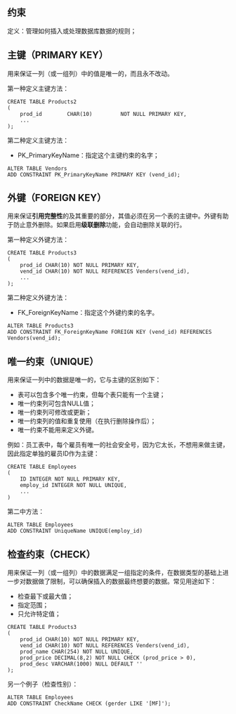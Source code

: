 ## 约束

定义：管理如何插入或处理数据库数据的规则；

## 主键（PRIMARY KEY）

用来保证一列（或一组列）中的值是唯一的，而且永不改动。

第一种定义主键方法：

```
CREATE TABLE Products2
(
    prod_id        CHAR(10)         NOT NULL PRIMARY KEY,
    ...
);
```

第二种定义主键方法：

* PK\_PrimaryKeyName：指定这个主键约束的名字；

```
ALTER TABLE Vendors
ADD CONSTRAINT PK_PrimaryKeyName PRIMARY KEY (vend_id);
```

## 外键（FOREIGN KEY）

用来保证**引用完整性**的及其重要的部分，其值必须在另一个表的主键中。外键有助于防止意外删除。如果启用**级联删除**功能，会自动删除关联的行。

第一种定义外键方法：

```
CREATE TABLE Products3
(
    prod_id CHAR(10) NOT NULL PRIMARY KEY,
    vend_id CHAR(10) NOT NULL REFERENCES Venders(vend_id),
    ...
);
```

第二种定义外键方法：

* FK\_ForeignKeyName：指定这个外键约束的名字。

```
ALTER TABLE Products3
ADD CONSTRAINT FK_ForeignKeyName FOREIGN KEY (vend_id) REFERENCES Vendors(vend_id);
```

## 唯一约束（UNIQUE）

用来保证一列中的数据是唯一的，它与主键的区别如下：

* 表可以包含多个唯一约束，但每个表只能有一个主键；
* 唯一约束列可包含NULL值；
* 唯一约束列可修改或更新；
* 唯一约束列的值和重复使用（在执行删除操作后）；
* 唯一约束不能用来定义外键。

例如：员工表中，每个雇员有唯一的社会安全号，因为它太长，不想用来做主键，因此指定单独的雇员ID作为主键：

```
CREATE TABLE Employees
(
    ID INTEGER NOT NULL PRIMARY KEY,
    employ_id INTEGER NOT NULL UNIQUE,
    ...
)
```

第二中方法：

```
ALTER TABLE Employees
ADD CONSTRAINT UniqueName UNIQUE(employ_id)
```

## 检查约束（CHECK）

用来保证一列（或一组列）中的数据满足一组指定的条件，在数据类型的基础上进一步对数据做了限制，可以确保插入的数据最终想要的数据。常见用途如下：

* 检查最下或最大值；
* 指定范围；
* 只允许特定值；

```
CREATE TABLE Products3
(
    prod_id CHAR(10) NOT NULL PRIMARY KEY,
    vend_id CHAR(10) NOT NULL REFERENCES Venders(vend_id),
    prod_name CHAR(254) NOT NULL UNIQUE,
    prod_price DECIMAL(8,2) NOT NULL CHECK (prod_price > 0),
    prod_desc VARCHAR(1000) NULL DEFAULT ''
);
```

另一个例子（检查性别）：

```
ALTER TABLE Employees
ADD CONSTRAINT CheckName CHECK (gerder LIKE '[MF]');
```





